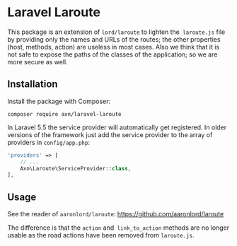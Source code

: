 # Laravel Laroute

This package is an extension of `lord/laroute` to lighten the` laroute.js` file
by providing only the names and URLs of the routes; the other properties (host, methods, action)
are useless in most cases. Also we think that it is not safe to expose the paths of the classes
of the application; so we are more secure as well.

## Installation

Install the package with Composer:

```
composer require axn/laravel-laroute
```

In Laravel 5.5 the service provider will automatically get registered.
In older versions of the framework just add the service provider
to the array of providers in `config/app.php`:

```php
'providers' => [
    // ...
    Axn\Laroute\ServiceProvider::class,
],
```

## Usage

See the reader of `aaronlord/laroute`: https://github.com/aaronlord/laroute

The difference is that the `action` and` link_to_action` methods are no longer usable
as the road actions have been removed from `laroute.js`.
